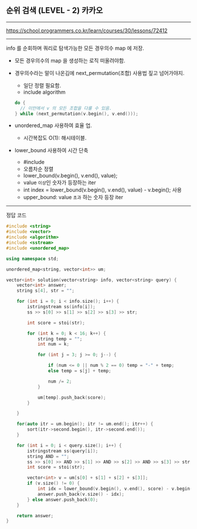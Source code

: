## 순위 검색 (LEVEL - 2) 카카오

---

https://school.programmers.co.kr/learn/courses/30/lessons/72412

---

info 를 순회하며 쿼리로 탐색가능한 모든 경우의수 map 에 저장.

- 모든 경우의수의 map 을 생성하는 로직 떠올려야함.

- 경우의수라는 말이 나온김에 next_permutation(조합) 사용법 짚고 넘어가야지.

  - 일단 정렬 필요함.
  - include algorithm

  ```cpp
  do {
    // 이안에서 v 의 모든 조합을 다룰 수 있음.
  } while (next_permutation(v.begin(), v.end()));
  ```

- unordered_map 사용하여 효율 업.

  - 시간복잡도 O(1): 해시테이블.

- lower_bound 사용하여 시간 단축
  - #include <algorithm>
  - 오름차순 정렬
  - lower_bound(v.begin(), v.end(), value);
  - value `이상`인 숫자가 등장하는 iter
  - int index = lower_bound(v.begin(), v.end(), value) - v.begin(); 사용
  - upper_bound: value `초과` 하는 숫자 등장 iter

---

정답 코드

```cpp
#include <string>
#include <vector>
#include <algorithm>
#include <sstream>
#include <unordered_map>

using namespace std;

unordered_map<string, vector<int>> um;

vector<int> solution(vector<string> info, vector<string> query) {
    vector<int> answer;
    string s[4], str = "";

    for (int i = 0; i < info.size(); i++) {
        istringstream ss(info[i]);
        ss >> s[0] >> s[1] >> s[2] >> s[3] >> str;

        int score = stoi(str);

        for (int k = 0; k < 16; k++) {
            string temp = "";
            int num = k;

            for (int j = 3; j >= 0; j--) {

                if (num <= 0 || num % 2 == 0) temp = "-" + temp;
                else temp = s[j] + temp;

                num /= 2;
            }

            um[temp].push_back(score);
        }

    }

    for(auto itr = um.begin(); itr != um.end(); itr++) {
        sort(itr->second.begin(), itr->second.end());
    }

    for (int i = 0; i < query.size(); i++) {
        istringstream ss(query[i]);
        string AND = "";
        ss >> s[0] >> AND >> s[1] >> AND >> s[2] >> AND >> s[3] >> str;
        int score = stoi(str);

        vector<int> v = um[s[0] + s[1] + s[2] + s[3]];
        if (v.size() != 0) {
            int idx = lower_bound(v.begin(), v.end(), score) - v.begin();
            answer.push_back(v.size() - idx);
        } else answer.push_back(0);
    }

    return answer;
}
```
